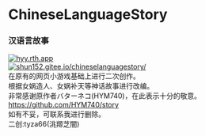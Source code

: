 # ChineseLanguageStory
### 汉语言故事
[![hyy.rth.app](https://img.shields.io/badge/hyy.rth.app-grey)](https://hyy.rth.app/)  
[![shun152.gitee.io/chineselanguagestory/](https://img.shields.io/badge/shun152.gitee.io/chineselanguagestory/-grey)](http://shun152.gitee.io/chineselanguagestory/)  
在原有的网页小游戏基础上进行二次创作。  
根据女娲造人、女娲补天等神话故事进行改编。  
非常感谢原作者バターネコ(HYM740)，在此表示十分的敬意。  
https://github.com/HYM740/story  
如有不妥，可联系我进行删除。  
二创:tyza66(洮羱芝闇)
